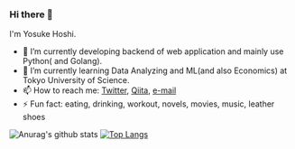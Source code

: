 ### Hi there 👋
I'm Yosuke Hoshi.
<!--
**YosukeHoshi/YosukeHoshi** is a ✨ _special_ ✨ repository because its `README.md` (this file) appears on your GitHub profile.
-->

- 🔭 I’m currently developing backend of web application and mainly use Python( and Golang).
- 🌱 I’m currently learning Data Analyzing and ML(and also Economics) at Tokyo University of Science.
- 📫 How to reach me: [Twitter](https://twitter.com/bond_317), [Qiita](https://qiita.com/YosukeHoshi), [e-mail](yosuke.star.520@gmail.com)
- ⚡ Fun fact: eating, drinking, workout, novels, movies, music, 
leather shoes


![Anurag's github stats](https://github-readme-stats.vercel.app/api?count_private=true&username=YosukeHoshi&count_private=true&show_icons=true&theme=radical)
[![Top Langs](https://github-readme-stats.vercel.app/api/top-langs/?username=YosukeHoshi&langs_count=5)](https://github.com/anuraghazra/github-readme-stats)
